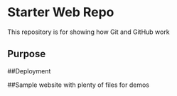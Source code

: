 # Starter Web Repo

This repository is for showing how Git and GitHub work

## Purpose

##Deployment

##Sample website with plenty of files for demos